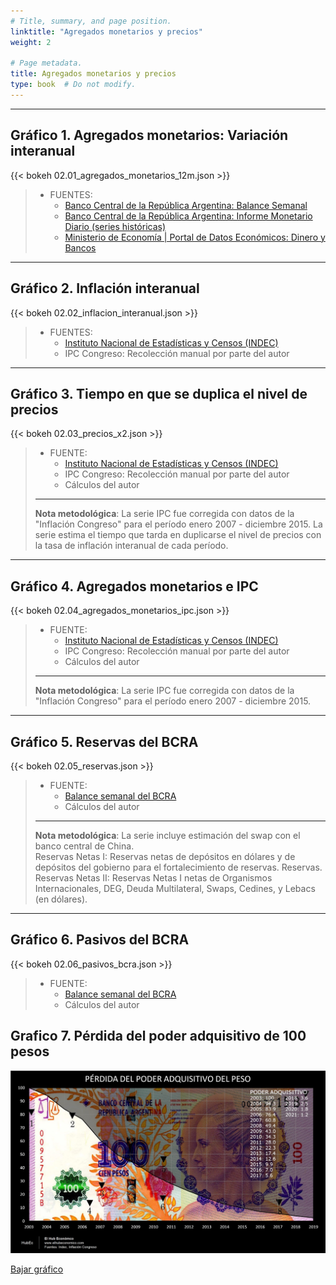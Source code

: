 ```yaml
---
# Title, summary, and page position.
linktitle: "Agregados monetarios y precios"
weight: 2

# Page metadata.
title: Agregados monetarios y precios
type: book  # Do not modify.
---
```


---

## Gráfico 1. Agregados monetarios: Variación interanual

{{< bokeh 02.01_agregados_monetarios_12m.json >}}

> * FUENTES:
>   * [Banco Central de la República Argentina: Balance Semanal](http://www.bcra.gob.ar/PublicacionesEstadisticas/balances_semanales.asp)
>   * [Banco Central de la República Argentina: Informe Monetario Diario (series históricas)](http://www.bcra.gob.ar/PublicacionesEstadisticas/Informe_monetario_diario.asp)
>   * [Ministerio de Economía | Portal de Datos Económicos: Dinero y Bancos](https://www.economia.gob.ar/datos/)

---

## Gráfico 2. Inflación interanual

{{< bokeh 02.02_inflacion_interanual.json >}}

> * FUENTES:
>   * [Instituto Nacional de Estadísticas y Censos (INDEC)](https://www.indec.gob.ar/indec/web/Nivel4-Tema-3-9-47)
>   * IPC Congreso: Recolección manual por parte del autor

---

## Gráfico 3. Tiempo en que se duplica el nivel de precios

{{< bokeh 02.03_precios_x2.json >}}

> * FUENTE:
>   * [Instituto Nacional de Estadísticas y Censos (INDEC)](https://www.indec.gob.ar/indec/web/Nivel4-Tema-3-9-47)
>   * IPC Congreso: Recolección manual por parte del autor
>   * Cálculos del autor
> ---
> **Nota metodológica**: La serie IPC fue corregida con datos de la "Inflación Congreso" para el período enero 2007 - diciembre 2015. La serie estima el tiempo que tarda en duplicarse el nivel de precios con la tasa de inflación interanual de cada período.

---

## Gráfico 4. Agregados monetarios e IPC

{{< bokeh 02.04_agregados_monetarios_ipc.json >}}

> * FUENTE:
>   * [Instituto Nacional de Estadísticas y Censos (INDEC)](https://www.indec.gob.ar/indec/web/Nivel4-Tema-3-9-47)
>   * IPC Congreso: Recolección manual por parte del autor
>   * Cálculos del autor
> ---
> **Nota metodológica**: La serie IPC fue corregida con datos de la "Inflación Congreso" para el período enero 2007 - diciembre 2015.

---

## Gráfico 5. Reservas del BCRA

{{< bokeh 02.05_reservas.json >}}

> * FUENTE:
>   * [Balance semanal del BCRA](http://www.bcra.gob.ar/PublicacionesEstadisticas/balances_semanales.asp)
>   * Cálculos del autor
> ---
> **Nota metodológica**: La serie incluye estimación del swap con el banco central de China.  
> Reservas Netas I:  Reservas netas de depósitos en dólares y de depósitos del gobierno para el fortalecimiento de reservas. Reservas.  
> Reservas Netas II: Reservas Netas I netas de Organismos Internacionales, DEG, Deuda Multilateral, Swaps, Cedines, y Lebacs (en dólares).


---

## Gráfico 6. Pasivos del BCRA

{{< bokeh 02.06_pasivos_bcra.json >}}

> * FUENTE:
>   * [Balance semanal del BCRA](http://www.bcra.gob.ar/PublicacionesEstadisticas/balances_semanales.asp)
>   * Cálculos del autor

## Grafico 7. Pérdida del poder adquisitivo de 100 pesos

![02.06](02.07_Evita.jpg)

<a href="02.07_Evita.jpg" class="fancy-button">Bajar gráfico</a>